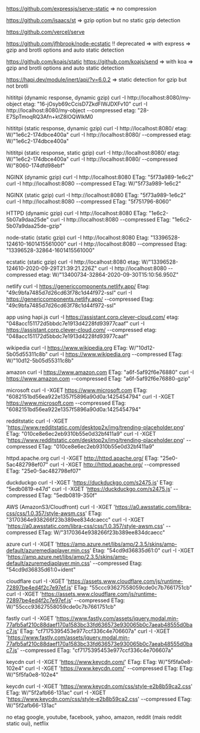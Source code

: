 https://github.com/expressjs/serve-static
=> no compression

https://github.com/isaacs/st
=> gzip option but no static gzip detection

https://github.com/vercel/serve

https://github.com/jfhbrook/node-ecstatic
!! deprecated
=> with express
=> gzip and brotli options and auto static detection

https://github.com/koajs/static
https://github.com/koajs/send
=> with koa
=> gzip and brotli options and auto static detection

https://hapi.dev/module/inert/api/?v=6.0.2
=> static detection for gzip but not brotli

hitititpi (dynamic response, dynamic gzip)
curl -I http://localhost:8080/my-object etag: "16-jOsyb69cCcisD7ZkdFIWJDXFv10"
curl -I http://localhost:8080/my-object --compressed etag: "28-E7SpTmoqRQ3Afn+ktZ8lOQWlkM0

hitititpi (static response, dynamic gzip)
curl -I http://localhost:8080/ etag: W/"1e6c2-174dbce400a"
curl -I http://localhost:8080/ --compressed etag: W/"1e6c2-174dbce400a"

hitititpi (static response, static gzip)
curl -I http://localhost:8080/ etag: W/"1e6c2-174dbce400a"
curl -I http://localhost:8080/ --compressed W/"8060-174dfd98ebf"

NGINX (dynamic gzip)
curl -I http://localhost:8080 ETag: "5f73a989-1e6c2"
curl -I http://localhost:8080 --compressed ETag: W/"5f73a989-1e6c2"

NGINX (static gzip)
curl -I http://localhost:8080 ETag: "5f73a989-1e6c2"
curl -I http://localhost:8080 --compressed ETag: "5f751796-8060"

HTTPD (dynamic gzip)
curl -I http://localhost:8080 ETag: "1e6c2-5b07a9daa25de"
curl -I http://localhost:8080 --compressed ETag: "1e6c2-5b07a9daa25de-gzip"

node-static (static gzip)
curl -I http://localhost:8080 Etag: "13396528-124610-1601415561000"
curl -I http://localhost:8080 --compressed Etag: "13396528-32864-1601415561000"

ecstatic (static gzip)
curl -I http://localhost:8080 etag: W/"13396528-124610-2020-09-29T21:39:21.226Z"
curl -I http://localhost:8080 --compressed etag: W/"13400734-32864-2020-09-30T15:10:56.950Z"

netlify
curl -I https://genericcomponents.netlify.app/ Etag: "49c9bfa7485d7d26cd63f78c1d44f972-ssl"
curl -I https://genericcomponents.netlify.app/ --compressed Etag: "49c9bfa7485d7d26cd63f78c1d44f972-ssl"

app using hapi.js
curl -I https://assistant.corp.clever-cloud.com/ etag: "048acc151172d5bbdc7e1913d4228fd93977caaf"
curl -I https://assistant.corp.clever-cloud.com/ --compressed etag: "048acc151172d5bbdc7e1913d4228fd93977caaf"

wikipedia
curl -I https://www.wikipedia.org ETag: W/"10d12-5b05d55311c8b"
curl -I https://www.wikipedia.org --compressed ETag: W/"10d12-5b05d55311c8b"

amazon
curl -I https://www.amazon.com ETag: "a6f-5af92f6e76880"
curl -I https://www.amazon.com --compressed ETag: "a6f-5af92f6e76880-gzip"

microsoft
curl -I -XGET https://www.microsoft.com ETag: "6082151bd56ea922e1357f5896a90d0a:1425454794"
curl -I -XGET https://www.microsoft.com --compressed ETag: "6082151bd56ea922e1357f5896a90d0a:1425454794"

redditstatic
curl -I -XGET 'https://www.redditstatic.com/desktop2x/img/trending-placeholder.png' ETag: "010ce8e6ec2eb9310b55e0d32bf411a9"
curl -I -XGET 'https://www.redditstatic.com/desktop2x/img/trending-placeholder.png' --compressed ETag: "010ce8e6ec2eb9310b55e0d32bf411a9"

httpd.apache.org
curl -I -XGET http://httpd.apache.org/ ETag: "25e0-5ac482798ef07"
curl -I -XGET http://httpd.apache.org/ --compressed ETag: "25e0-5ac482798ef07"

duckduckgo
curl -I -XGET 'https://duckduckgo.com/s2475.js' ETag: "5edb0819-e47d"
curl -I -XGET 'https://duckduckgo.com/s2475.js' --compressed ETag: "5edb0819-350f"

AWS (AmazonS3/Cloudfront)
curl -I -XGET 'https://a0.awsstatic.com/libra-css/css/1.0.357/style-awsm.css' ETag: "3170364e938266f23b389ee834dcaecc"
curl -I -XGET 'https://a0.awsstatic.com/libra-css/css/1.0.357/style-awsm.css' --compressed ETag: W/"3170364e938266f23b389ee834dcaecc"

azure
curl -I -XGET 'https://amp.azure.net/libs/amp/2.3.5/skins/amp-default/azuremediaplayer.min.css' Etag: "54cd9d36835d61:0"
curl -I -XGET 'https://amp.azure.net/libs/amp/2.3.5/skins/amp-default/azuremediaplayer.min.css' --compressed Etag: "54cd9d36835d61:0+ident"

cloudflare
curl -I -XGET 'https://assets.www.cloudflare.com/js/runtime-72897be4ed4f2c7e97ef.js' ETag: "55ccc93627558059cde0c7b7661751cb"
curl -I -XGET 'https://assets.www.cloudflare.com/js/runtime-72897be4ed4f2c7e97ef.js' --compressed ETag: W/"55ccc93627558059cde0c7b7661751cb"

fastly
curl -I -XGET 'https://www.fastly.com/assets/jquery.modal.min-77afb5af210c88daef170a1583bc33fd636573e930065b0c7aeab48555d0bac7.js' ETag: "cf7175395453e977ccf336c4e706607a"
curl -I -XGET 'https://www.fastly.com/assets/jquery.modal.min-77afb5af210c88daef170a1583bc33fd636573e930065b0c7aeab48555d0bac7.js' --compressed ETag: "cf7175395453e977ccf336c4e706607a"

keycdn
curl -I -XGET 'https://www.keycdn.com/' ETag: ETag: W/"5f5fa0e8-102e4"
curl -I -XGET 'https://www.keycdn.com/' --compressed ETag: ETag: W/"5f5fa0e8-102e4"

keycdn
curl -I -XGET 'https://www.keycdn.com/css/style-e2b8b59ca2.css' ETag: W/"5f2afb66-131ac"
curl -I -XGET 'https://www.keycdn.com/css/style-e2b8b59ca2.css' --compressed ETag: W/"5f2afb66-131ac"

no etag
google, youtube, facebook, yahoo, amazon, reddit (mais reddit static oui), netflix
